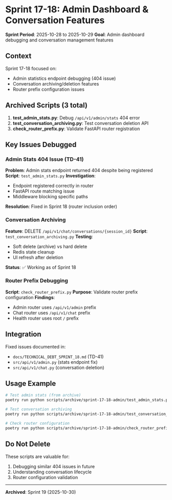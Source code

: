 # Sprint 17-18: Admin Dashboard & Conversation Features

**Sprint Period**: 2025-10-28 to 2025-10-29
**Goal**: Admin dashboard debugging and conversation management features

## Context

Sprint 17-18 focused on:
- Admin statistics endpoint debugging (404 issue)
- Conversation archiving/deletion features
- Router prefix configuration issues

## Archived Scripts (3 total)

1. **test_admin_stats.py**: Debug `/api/v1/admin/stats` 404 error
2. **test_conversation_archiving.py**: Test conversation deletion API
3. **check_router_prefix.py**: Validate FastAPI router registration

## Key Issues Debugged

### Admin Stats 404 Issue (TD-41)

**Problem**: Admin stats endpoint returned 404 despite being registered
**Script**: `test_admin_stats.py`
**Investigation**:
- Endpoint registered correctly in router
- FastAPI route matching issue
- Middleware blocking specific paths

**Resolution**: Fixed in Sprint 18 (router inclusion order)

### Conversation Archiving

**Feature**: DELETE `/api/v1/chat/conversations/{session_id}`
**Script**: `test_conversation_archiving.py`
**Testing**:
- Soft delete (archive) vs hard delete
- Redis state cleanup
- UI refresh after deletion

**Status**: ✅ Working as of Sprint 18

### Router Prefix Debugging

**Script**: `check_router_prefix.py`
**Purpose**: Validate router prefix configuration
**Findings**:
- Admin router uses `/api/v1/admin` prefix
- Chat router uses `/api/v1/chat` prefix
- Health router uses root `/` prefix

## Integration

Fixed issues documented in:
- `docs/TECHNICAL_DEBT_SPRINT_18.md` (TD-41)
- `src/api/v1/admin.py` (stats endpoint fix)
- `src/api/v1/chat.py` (conversation deletion)

## Usage Example

```bash
# Test admin stats (from archive)
poetry run python scripts/archive/sprint-17-18-admin/test_admin_stats.py

# Test conversation archiving
poetry run python scripts/archive/sprint-17-18-admin/test_conversation_archiving.py

# Check router configuration
poetry run python scripts/archive/sprint-17-18-admin/check_router_prefix.py
```

## Do Not Delete

These scripts are valuable for:
1. Debugging similar 404 issues in future
2. Understanding conversation lifecycle
3. Router configuration validation

---

**Archived**: Sprint 19 (2025-10-30)
